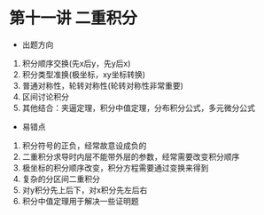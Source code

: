 # 第十一讲 二重积分

* 出题方向

1. 积分顺序交换(先x后y，先y后x)
2. 积分类型准换(极坐标，xy坐标转换)
3. 普通对称性，轮转对称性(轮转对称性非常重要)
4. 区间讨论积分
5. 其他结合：夹逼定理，积分中值定理，分布积分公式，多元微分公式

* 易错点

1. 积分符号的正负，经常故意设成负的
2. 二重积分求导时内层不能带外层的参数，经常需要改变积分顺序
3. 极坐标的积分顺序改变，积分方程需要通过变换来得到
4. 复杂的分区间二重积分
5. 对y积分先上后下，对x积分先左后右
6. 积分中值定理用于解决一些证明题